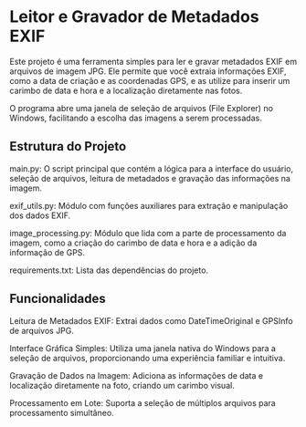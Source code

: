 # Leitor e Gravador de Metadados EXIF
Este projeto é uma ferramenta simples para ler e gravar metadados EXIF em arquivos de imagem JPG. Ele permite que você extraia informações EXIF, como a data de criação e as coordenadas GPS, e as utilize para inserir um carimbo de data e hora e a localização diretamente nas fotos.

O programa abre uma janela de seleção de arquivos (File Explorer) no Windows, facilitando a escolha das imagens a serem processadas.

## Estrutura do Projeto
main.py: O script principal que contém a lógica para a interface do usuário, seleção de arquivos, leitura de metadados e gravação das informações na imagem.

exif_utils.py: Módulo com funções auxiliares para extração e manipulação dos dados EXIF.

image_processing.py: Módulo que lida com a parte de processamento da imagem, como a criação do carimbo de data e hora e a adição da informação de GPS.

requirements.txt: Lista das dependências do projeto.

## Funcionalidades
Leitura de Metadados EXIF: Extrai dados como DateTimeOriginal e GPSInfo de arquivos JPG.

Interface Gráfica Simples: Utiliza uma janela nativa do Windows para a seleção de arquivos, proporcionando uma experiência familiar e intuitiva.

Gravação de Dados na Imagem: Adiciona as informações de data e localização diretamente na foto, criando um carimbo visual.

Processamento em Lote: Suporta a seleção de múltiplos arquivos para processamento simultâneo.

